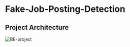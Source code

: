 # Fake-Job-Posting-Detection

## Project Architecture
![BE-project](https://github.com/Omkar0114/Fake-Job-Posting-Detection/assets/88308267/891a812e-02a6-41c3-9793-b0573c7f104d)

